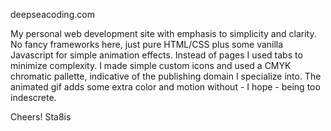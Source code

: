 deepseacoding.com

My personal web development site with emphasis to simplicity and clarity. 
No fancy frameworks here, just pure HTML/CSS plus some vanilla Javascript for simple animation effects. 
Instead of pages I used tabs to minimize complexity.
I made simple custom icons and used a CMYK chromatic pallette, indicative of the publishing domain I specialize into.
The animated gif adds some extra color and motion without - I hope - being too indescrete.

Cheers!
Sta8is

